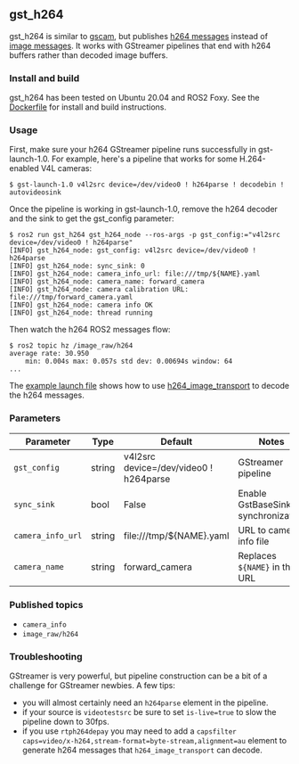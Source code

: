 ## gst_h264

gst_h264 is similar to [gscam](https://github.com/ros-drivers/gscam), but publishes
[h264 messages](https://github.com/clydemcqueen/h264_image_transport/blob/master/h264_msgs/msg/Packet.msg)
instead of [image messages](https://docs.ros2.org/foxy/api/sensor_msgs/msg/Image.html).
It works with GStreamer pipelines that end with h264 buffers rather than decoded image buffers.

### Install and build

gst_h264 has been tested on Ubuntu 20.04 and ROS2 Foxy.
See the [Dockerfile](Dockerfile) for install and build instructions.

### Usage

First, make sure your h264 GStreamer pipeline runs successfully in gst-launch-1.0.
For example, here's a pipeline that works for some H.264-enabled V4L cameras:
~~~
$ gst-launch-1.0 v4l2src device=/dev/video0 ! h264parse ! decodebin ! autovideosink
~~~

Once the pipeline is working in gst-launch-1.0, remove the h264 decoder 
and the sink to get the gst_config parameter:
~~~
$ ros2 run gst_h264 gst_h264_node --ros-args -p gst_config:="v4l2src device=/dev/video0 ! h264parse"
[INFO] gst_h264_node: gst_config: v4l2src device=/dev/video0 ! h264parse
[INFO] gst_h264_node: sync_sink: 0
[INFO] gst_h264_node: camera_info_url: file:///tmp/${NAME}.yaml
[INFO] gst_h264_node: camera_name: forward_camera
[INFO] gst_h264_node: camera calibration URL: file:///tmp/forward_camera.yaml
[INFO] gst_h264_node: camera info OK
[INFO] gst_h264_node: thread running
~~~

Then watch the h264 ROS2 messages flow:
~~~
$ ros2 topic hz /image_raw/h264
average rate: 30.950
	min: 0.004s max: 0.057s std dev: 0.00694s window: 64
...
~~~

The [example launch file](launch/example_launch.py) shows how to use 
[h264_image_transport](https://github.com/clydemcqueen/h264_image_transport) to
decode the h264 messages.

### Parameters

| Parameter | Type | Default | Notes |
|---|---|---|---|
| `gst_config` | string | v4l2src device=/dev/video0 ! h264parse | GStreamer pipeline |
| `sync_sink` | bool | False | Enable GstBaseSink synchronization |
| `camera_info_url` | string | file:///tmp/${NAME}.yaml | URL to camera info file |
| `camera_name` | string | forward_camera | Replaces `${NAME}` in the URL |

### Published topics
- `camera_info`
- `image_raw/h264`

### Troubleshooting

GStreamer is very powerful, but pipeline construction can be a bit of a challenge for GStreamer newbies. A few tips:
* you will almost certainly need an `h264parse` element in the pipeline.
* if your source is `videotestsrc` be sure to set `is-live=true` to slow the pipeline down to 30fps.
* if you use `rtph264depay` you may need to add a `capsfilter caps=video/x-h264,stream-format=byte-stream,alignment=au`
  element to generate h264 messages that `h264_image_transport` can decode.
